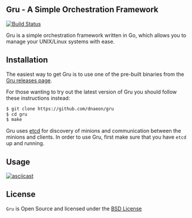 ## Gru - A Simple Orchestration Framework

[![Build Status](https://travis-ci.org/dnaeon/gru.svg)](https://travis-ci.org/dnaeon/gru)

Gru is a simple orchestration framework written in Go, which
allows you to manage your UNIX/Linux systems with ease.

## Installation

The easiest way to get Gru is to use one of the pre-built binaries
from the [Gru releases page](https://github.com/dnaeon/gru/releases/).

For those wanting to try out the latest version of Gru you should
follow these instructions instead:

```bash
$ git clone https://github.com/dnaeon/gru
$ cd gru
$ make
```

Gru uses
[etcd](https://github.com/coreos/etcd) for discovery of minions and
communication between the minions and clients. In order to use Gru,
first make sure that you have `etcd` up and running.

## Usage

[![asciicast](https://asciinema.org/a/35920.png)](https://asciinema.org/a/35920)

## License

`Gru` is Open Source and licensed under the
[BSD License](http://opensource.org/licenses/BSD-2-Clause)
